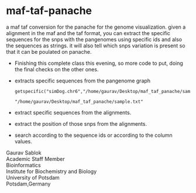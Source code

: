 # maf-taf-panache
a maf taf conversion for the panache for the genome visualization. given a alignment in the maf and the taf format, you can extract the specific sequences for the snps with the pangenomes using specific ids and also the sequences as strings. it will also tell which snps variation is present so that it can be poulated on panache.

- Finishing this complete class this evening, so more code to put, doing the final checks on the other ones.

- extracts specific sequences from the pangenome graph
  ```
  getspecific("simDog.chr6","/home/gaurav/Desktop/maf_taf_panache/sample.taf",
                                    "/home/gaurav/Desktop/maf_taf_panache/sample.txt"
  ```
- extract specific sequences from the alignments.
- extract the position of those snps from the alignments.
- search according to the sequence ids or according to the column values. 

Gaurav Sablok \
Academic Staff Member \
Bioinformatics \
Institute for Biochemistry and Biology \
University of Potsdam \
Potsdam,Germany
